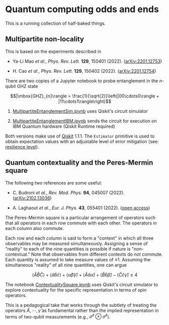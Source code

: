 # Quantum computing odds and ends

This is a running collection of half-baked things.

## Multipartite non-locality

This is based on the experiments described in 

- Ya-Li Mao <i>et al.</i>, <i>Phys. Rev. Lett.</i> <b>129</b>, 150401 (2022). ([arXiv:2201.12753](https://arxiv.org/abs/2201.12753))

- H. Cao <i>et al.</i>, <i>Phys. Rev. Lett.</i> <b>129</b>, 150402 (2022). ([arXiv:2201.12754](https://arxiv.org/abs/2201.12754))

There are two copies of a Jupyter notebook to probe entanglement in the $n$-qubit GHZ state

$$|\mbox{GHZ}_{n}\rangle = \frac{1}{\sqrt{2}}\left(|00\cdots0\rangle + |11\cdots1\rangle\right)$$

1. [MultipartiteEntanglementSim.ipynb](MultipartiteEntanglementSim.ipynb) uses Qiskit's circuit simulator 
  
2. [MultipartiteEntanglementIBM.ipynb](MultipartiteEntanglementIBM.ipynb) sends the circuit for execution on IBM Quantum hardware (Qiskit Runtime required)

Both versions make use of [Qiskit](https://www.ibm.com/quantum/qiskit) 1.1.1. The ```Estimator``` primitive is used to obtain expectation values with an adjustable level of error mitigation (see: [resilience level](https://docs.quantum.ibm.com/guides/configure-error-mitigation)).

## Quantum contextuality and the Peres-Mermin square

The following two references are some useful:

- C. Budroni <i>et al.</i>, <i>Rev. Mod. Phys.</i> <b>94</b>, 045007 (2022). ([arXiv:2102.13036](https://arxiv.org/abs/2102.13036))
  
- A. Laghaout <i>et al.</i>, <i>Eur. J. Phys.</i> <b>43</b>, 055401 (2022). ([open access](https://iopscience.iop.org/article/10.1088/1361-6404/ac79e0/meta))

The Peres-Mermin square is a particular arrangement of operators such that all operators in each row commute with each other. The operators in each column also commute.

Each row and each column is said to form a "context" in which all three observables may be measured simultaneously. Assigning a sense of "reality" to each of the nine quantities is possible if nature is "non-contextual." Note that observables from different contexts do <i>not</i> commute. Each quantity is assumed to take measure values of $\pm 1$. Assuming the simultaneous "reality" of all nine quantities, one can argue

$$\langle \hat{A}\hat{B}\hat{C} \rangle + \langle \hat{a}\hat{b}\hat{c} \rangle  + \langle \hat{\alpha}\hat{\beta}\hat{\gamma} \rangle  + \langle \hat{A}\hat{a}\hat{\alpha} \rangle  + \langle \hat{B}\hat{b}\hat{\beta} \rangle  - \langle \hat{C}\hat{c}\hat{\gamma} \rangle \leq 4$$

The notebook [ContextualitySquare.ipynb](ContextualitySquare.ipynb) uses Qiskit's circuit simulator to explore contextuality for the specific representation in terms of spin operators.

This is a pedagogical take that works through the subtlety of treating the operators $\hat{A},\cdots, \hat{\gamma}$ as fundamental rather than the implied representation in terms of two-qubit measurements (e.g., $\hat{\sigma}^{z}\otimes\hat{\sigma}^{z}$).

